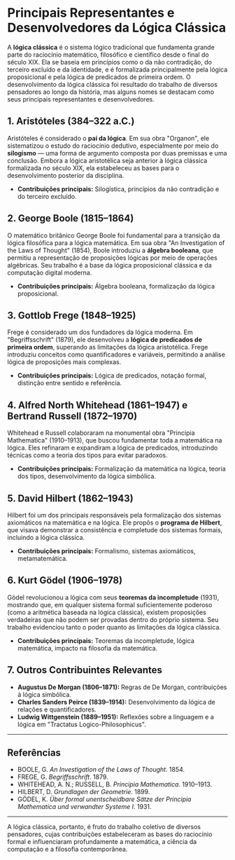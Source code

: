 
# Principais Representantes e Desenvolvedores da Lógica Clássica

A **lógica clássica** é o sistema lógico tradicional que fundamenta grande parte do raciocínio matemático, filosófico e científico desde o final do século XIX. Ela se baseia em princípios como o da não contradição, do terceiro excluído e da identidade, e é formalizada principalmente pela lógica proposicional e pela lógica de predicados de primeira ordem. O desenvolvimento da lógica clássica foi resultado do trabalho de diversos pensadores ao longo da história, mas alguns nomes se destacam como seus principais representantes e desenvolvedores.

## 1. Aristóteles (384–322 a.C.)

Aristóteles é considerado o **pai da lógica**. Em sua obra "Organon", ele sistematizou o estudo do raciocínio dedutivo, especialmente por meio do **silogismo** — uma forma de argumento composta por duas premissas e uma conclusão. Embora a lógica aristotélica seja anterior à lógica clássica formalizada no século XIX, ela estabeleceu as bases para o desenvolvimento posterior da disciplina.

- **Contribuições principais:** Silogística, princípios da não contradição e do terceiro excluído.

## 2. George Boole (1815–1864)

O matemático britânico George Boole foi fundamental para a transição da lógica filosófica para a lógica matemática. Em sua obra "An Investigation of the Laws of Thought" (1854), Boole introduziu a **álgebra booleana**, que permitiu a representação de proposições lógicas por meio de operações algébricas. Seu trabalho é a base da lógica proposicional clássica e da computação digital moderna.

- **Contribuições principais:** Álgebra booleana, formalização da lógica proposicional.

## 3. Gottlob Frege (1848–1925)

Frege é considerado um dos fundadores da lógica moderna. Em "Begriffsschrift" (1879), ele desenvolveu a **lógica de predicados de primeira ordem**, superando as limitações da lógica aristotélica. Frege introduziu conceitos como quantificadores e variáveis, permitindo a análise lógica de proposições mais complexas.

- **Contribuições principais:** Lógica de predicados, notação formal, distinção entre sentido e referência.

## 4. Alfred North Whitehead (1861–1947) e Bertrand Russell (1872–1970)

Whitehead e Russell colaboraram na monumental obra "Principia Mathematica" (1910–1913), que buscou fundamentar toda a matemática na lógica. Eles refinaram e expandiram a lógica de predicados, introduzindo técnicas como a teoria dos tipos para evitar paradoxos.

- **Contribuições principais:** Formalização da matemática na lógica, teoria dos tipos, desenvolvimento da lógica simbólica.

## 5. David Hilbert (1862–1943)

Hilbert foi um dos principais responsáveis pela formalização dos sistemas axiomáticos na matemática e na lógica. Ele propôs o **programa de Hilbert**, que visava demonstrar a consistência e completude dos sistemas formais, incluindo a lógica clássica.

- **Contribuições principais:** Formalismo, sistemas axiomáticos, metamatemática.

## 6. Kurt Gödel (1906–1978)

Gödel revolucionou a lógica com seus **teoremas da incompletude** (1931), mostrando que, em qualquer sistema formal suficientemente poderoso (como a aritmética baseada na lógica clássica), existem proposições verdadeiras que não podem ser provadas dentro do próprio sistema. Seu trabalho evidenciou tanto o poder quanto as limitações da lógica clássica.

- **Contribuições principais:** Teoremas da incompletude, lógica matemática, impacto na filosofia da matemática.

## 7. Outros Contribuintes Relevantes

- **Augustus De Morgan (1806–1871):** Regras de De Morgan, contribuições à lógica simbólica.
- **Charles Sanders Peirce (1839–1914):** Desenvolvimento da lógica de relações e quantificadores.
- **Ludwig Wittgenstein (1889–1951):** Reflexões sobre a linguagem e a lógica em "Tractatus Logico-Philosophicus".

---

## Referências

- BOOLE, G. *An Investigation of the Laws of Thought*. 1854.
- FREGE, G. *Begriffsschrift*. 1879.
- WHITEHEAD, A. N.; RUSSELL, B. *Principia Mathematica*. 1910–1913.
- HILBERT, D. *Grundlagen der Geometrie*. 1899.
- GÖDEL, K. *Über formal unentscheidbare Sätze der Principia Mathematica und verwandter Systeme I*. 1931.

---

A lógica clássica, portanto, é fruto do trabalho coletivo de diversos pensadores, cujas contribuições estabeleceram as bases do raciocínio formal e influenciaram profundamente a matemática, a ciência da computação e a filosofia contemporânea.
```
